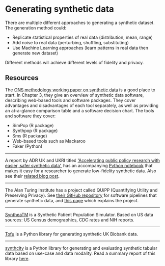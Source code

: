 # Generating synthetic data 

<!-- use AI for MLTC image? -->

There are multiple different approaches to generating a synthetic dataset. The generation method could:

- Replicate statistical properties of real data (distribution, mean, range)
- Add noise to real data (perturbing, shuffling, substituting) 	
- Use Machine Learning approaches (learn patterns in real data then generate new dataset)	

Different methods will achieve different levels of fidelity and privacy. 

##  Resources 

The [ONS methodology working paper on synthetic data](https://www.ons.gov.uk/methodology/methodologicalpublications/generalmethodology/onsworkingpaperseries/onsmethodologyworkingpaperseriesnumber16syntheticdatapilot) is a good place to start. In Chapter 3, they give an overview of synthetic data software, describing web-based tools and software packages. They cover advantages and disadvantages of each tool separately, as well as providing an at-a-glance comparison table and a software decision chart. The tools and software they cover:
- SimPop (R package)
- Synthpop (R package)
- Sms (R package)
- Web-based tools such as Mackaroo
- Faker (Python)

---

A report by ADR UK and UKRI titled ['Accelerating public policy research with easier, safer synthetic data'](https://www.adruk.org/fileadmin/uploads/adruk/Documents/Accelerating_public_policy_research_with_synthetic_data_December_2021.pdf), has an accompanying [Python notebook](https://colab.research.google.com/drive/1xax64hSDf15WE8v49vpqaRUKDvjppXMQ) that makes it easy for a researcher to generate low-fidelity synthetic data. Also see their [related blog post](https://www.adruk.org/news-publications/news-blogs/accelerating-public-policy-research-with-easier-safer-synthetic-data/). 

---

The Alan Turing Institute has a project called QUiPP (Quantifying Utility and Preserving Privacy). See [their GitHub repository](https://github.com/alan-turing-institute/QUIPP-pipeline) for software pipelines that generate synthetic data, and [this page](https://www.turing.ac.uk/research/research-projects/quipp-quantifying-utility-and-preserving-privacy-synthetic-data-sets) which explains the project.

---

[SyntheaTM](https://github.com/synthetichealth/synthea) is a Synthetic Patient Population Simulator. Based on US data sources: US Census demographics, CDC rates and NIH reports. 

---

[Tofu](https://github.com/spiros/tofu) is a Python library for generating synthetic UK Biobank data.

---

[synthcity](https://github.com/vanderschaarlab/synthcity) is a Python library for generating and evaluating synthetic tabular data based on use-case and data modality. Read a summary report of this library [here](http://arxiv.org/abs/2301.07573).
